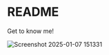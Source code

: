 # README

Get to know me!

![Screenshot 2025-01-07 151331](https://github.com/user-attachments/assets/8c78a0d6-6638-449a-a9e2-4c5ccc6b3970)

